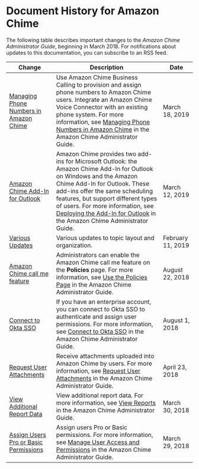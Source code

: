 # Document History for Amazon Chime<a name="doc-history"></a>

The following table describes important changes to the *Amazon Chime Administrator Guide*, beginning in March 2018\. For notifications about updates to this documentation, you can subscribe to an RSS feed\.

| Change | Description | Date | 
| --- |--- |--- |
| [Managing Phone Numbers in Amazon Chime](#doc-history) | Use Amazon Chime Business Calling to provision and assign phone numbers to Amazon Chime users\. Integrate an Amazon Chime Voice Connector with an existing phone system\. For more information, see [Managing Phone Numbers in Amazon Chime](https://docs.aws.amazon.com/chime/latest/ag/manage-phone.html) in the Amazon Chime Administrator Guide\. | March 18, 2019 | 
| [Amazon Chime Add\-In for Outlook](#doc-history) | Amazon Chime provides two add\-ins for Microsoft Outlook: the Amazon Chime Add\-In for Outlook on Windows and the Amazon Chime Add\-In for Outlook\. These add\-ins offer the same scheduling features, but support different types of users\. For more information, see [Deploying the Add\-In for Outlook](https://docs.aws.amazon.com/chime/latest/ag/deploy-addin.html) in the Amazon Chime Administrator Guide\. | March 12, 2019 | 
| [Various Updates](#doc-history) | Various updates to topic layout and organization\. | February 11, 2019 | 
| [Amazon Chime call me feature](#doc-history) | Administrators can enable the Amazon Chime call me feature on the **Policies** page\. For more information, see [Use the Policies Page](https://docs.aws.amazon.com/chime/latest/ag/policies.html) in the Amazon Chime Administrator Guide\. | August 22, 2018 | 
| [Connect to Okta SSO](#doc-history) | If you have an enterprise account, you can connect to Okta SSO to authenticate and assign user permissions\. For more information, see [Connect to Okta SSO](https://docs.aws.amazon.com/chime/latest/ag/okta_sso.html) in the Amazon Chime Administrator Guide\. | August 1, 2018 | 
| [Request User Attachments](#doc-history) | Receive attachments uploaded into Amazon Chime by users\. For more information, see [Request User Attachments](https://docs.aws.amazon.com/chime/latest/ag/request-attachments.html) in the Amazon Chime Administrator Guide\. | April 23, 2018 | 
| [View Additional Report Data](#doc-history) | View additional report data\. For more information, see [View Reports](https://docs.aws.amazon.com/chime/latest/ag/view-reports.html) in the Amazon Chime Administrator Guide\. | March 30, 2018 | 
| [Assign Users Pro or Basic Permissions](#doc-history) | Assign users Pro or Basic permissions\. For more information, see [Manage User Access and Permissions](https://docs.aws.amazon.com/chime/latest/ag/manage-access.html) in the Amazon Chime Administrator Guide\. | March 29, 2018 | 